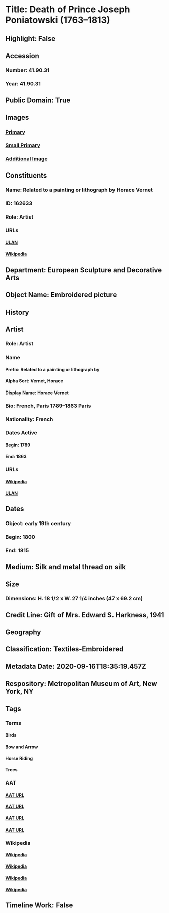 # Title: Death of Prince Joseph Poniatowski (1763–1813)
## Highlight: False
## Accession
### Number: 41.90.31
### Year: 41.90.31
## Public Domain: True
## Images
### [Primary](https://images.metmuseum.org/CRDImages/es/original/DP7422.jpg)
### [Small Primary](https://images.metmuseum.org/CRDImages/es/web-large/DP7422.jpg)
### [Additional Image](https://images.metmuseum.org/CRDImages/es/original/124359.jpg)
## Constituents
### Name: Related to a painting or lithograph by Horace Vernet
### ID: 162633
### Role: Artist
### URLs
#### [ULAN](http://vocab.getty.edu/page/ulan/500024243)
#### [Wikipedia](https://www.wikidata.org/wiki/Q161145)
## Department: European Sculpture and Decorative Arts
## Object Name: Embroidered picture
## History
## Artist
### Role: Artist
### Name
#### Prefix: Related to a painting or lithograph by
#### Alpha Sort: Vernet, Horace
#### Display Name: Horace Vernet
### Bio: French, Paris 1789–1863 Paris
### Nationality: French
### Dates Active
#### Begin: 1789
#### End: 1863
### URLs
#### [Wikipedia](https://www.wikidata.org/wiki/Q161145)
#### [ULAN](http://vocab.getty.edu/page/ulan/500024243)
## Dates
### Object: early 19th century
### Begin: 1800
### End: 1815
## Medium: Silk and metal thread on silk
## Size
### Dimensions: H. 18 1/2 x W. 27 1/4 inches (47 x 69.2 cm)
## Credit Line: Gift of Mrs. Edward S. Harkness, 1941
## Geography
## Classification: Textiles-Embroidered
## Metadata Date: 2020-09-16T18:35:19.457Z
## Respository: Metropolitan Museum of Art, New York, NY
## Tags
### Terms
#### Birds
#### Bow and Arrow
#### Horse Riding
#### Trees
### AAT
#### [AAT URL](http://vocab.getty.edu/page/aat/300266506)
#### [AAT URL](None)
#### [AAT URL](http://vocab.getty.edu/page/aat/300249313)
#### [AAT URL](http://vocab.getty.edu/page/aat/300132410)
### Wikipedia
#### [Wikipedia]()
#### [Wikipedia]()
#### [Wikipedia]()
#### [Wikipedia]()
## Timeline Work: False